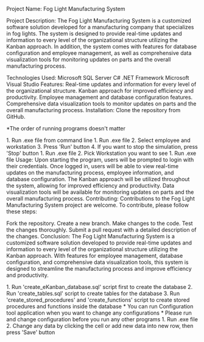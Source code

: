 Project Name:
Fog Light Manufacturing System

Project Description:
The Fog Light Manufacturing System is a customized software solution developed for a manufacturing company that specializes in fog lights. The system is designed to provide real-time updates and information to every level of the organizational structure utilizing the Kanban approach. In addition, the system comes with features for database configuration and employee management, as well as comprehensive data visualization tools for monitoring updates on parts and the overall manufacturing process.

Technologies Used:
Microsoft SQL Server
C#
.NET Framework
Microsoft Visual Studio
Features:
Real-time updates and information for every level of the organizational structure.
Kanban approach for improved efficiency and productivity.
Employee management and database configuration features.
Comprehensive data visualization tools to monitor updates on parts and the overall manufacturing process.
Installation:
Clone the repository from GitHub.

*The order of running programs doesn't matter

<Runner program>
1. Run .exe file from command line

<Workstation Simulation program>
1. Run .exe file
2. Select employee and workstation
3. Press 'Run' button
4. If you want to stop the simulation, press 'Stop' button

<Workstation Andon program>
1. Run .exe file
2. Pick Workstation you want to see

<Assembly Line Kaban program>
1. Run .exe file
Usage:
Upon starting the program, users will be prompted to login with their credentials.
Once logged in, users will be able to view real-time updates on the manufacturing process, employee information, and database configuration.
The Kanban approach will be utilized throughout the system, allowing for improved efficiency and productivity.
Data visualization tools will be available for monitoring updates on parts and the overall manufacturing process.
Contributing:
Contributions to the Fog Light Manufacturing System project are welcome. To contribute, please follow these steps:

Fork the repository.
Create a new branch.
Make changes to the code.
Test the changes thoroughly.
Submit a pull request with a detailed description of the changes.
Conclusion:
The Fog Light Manufacturing System is a customized software solution developed to provide real-time updates and information to every level of the organizational structure utilizing the Kanban approach. With features for employee management, database configuration, and comprehensive data visualization tools, this system is designed to streamline the manufacturing process and improve efficiency and productivity.

<Setting Database>
1. Run 'create_eKanban_database.sql' script first to create the database
2. Run 'create_tables.sql' script to create tables for the database
3. Run 'create_stored_procedures' and 'create_functions' script to create stored procedures and functions inside the database

<Configuration Tool>
* You can run Configuration tool application when you want to change any configurations
* Please run and change configuration before you run any other programs
1. Run .exe file
2. Change any data by clicking the cell or add new data into new row, then press 'Save' button

